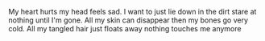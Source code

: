 My heart hurts
my head feels sad.
I want to just lie down 
in the dirt 
stare at nothing 
until I'm gone. 
All my skin 
can disappear
then my bones 
go very cold. 
All my tangled hair 
just floats away 
nothing touches me anymore